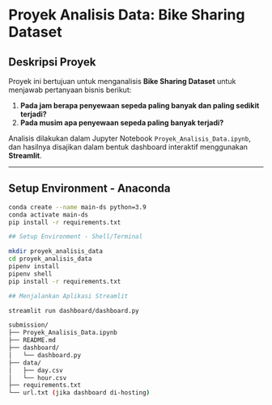 # Proyek Analisis Data: Bike Sharing Dataset

## Deskripsi Proyek

Proyek ini bertujuan untuk menganalisis **Bike Sharing Dataset** untuk menjawab pertanyaan bisnis berikut:

1. **Pada jam berapa penyewaan sepeda paling banyak dan paling sedikit terjadi?**
2. **Pada musim apa penyewaan sepeda paling banyak terjadi?**

Analisis dilakukan dalam Jupyter Notebook `Proyek_Analisis_Data.ipynb`, dan hasilnya disajikan dalam bentuk dashboard interaktif menggunakan **Streamlit**.

---

## Setup Environment - Anaconda

```bash
conda create --name main-ds python=3.9
conda activate main-ds
pip install -r requirements.txt

## Setup Environment - Shell/Terminal

mkdir proyek_analisis_data
cd proyek_analisis_data
pipenv install
pipenv shell
pip install -r requirements.txt

## Menjalankan Aplikasi Streamlit

streamlit run dashboard/dashboard.py

submission/
├── Proyek_Analisis_Data.ipynb
├── README.md
├── dashboard/
│   └── dashboard.py
├── data/
│   ├── day.csv
│   └── hour.csv
├── requirements.txt
└── url.txt (jika dashboard di-hosting)

